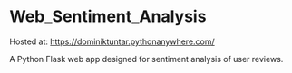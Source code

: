 # Web_Sentiment_Analysis

Hosted at: https://dominiktuntar.pythonanywhere.com/

A Python Flask web app designed for sentiment analysis of user reviews.
